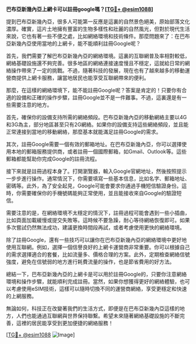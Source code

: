 **巴布亞新幾內亞上網卡可以註冊google嗎？[[TG💪+ @esim1088](https://t.me/s/esim1088)]**

提到巴布亞新幾內亞，很多人可能第一反應是這裏的自然景色絕美，原始部落文化濃厚。確實，這片土地擁有豐富的生物多樣性和壯麗的自然風光，但對於現代生活來說，它也有著一些不便之處，比如網絡環境和技術條件。那麼問題來了：在巴布亞新幾內亞使用當地的上網卡，能不能順利註冊Google呢？

首先，我們需要了解巴布亞新幾內亞的網絡環境。這裏的互聯網普及率相對較低，網絡基礎設施還不夠完善。很多地區的網絡連接速度慢且不穩定，這就給日常的網絡操作帶來了一定的挑戰。不過，隨著科技的發展，現在也有了越來越多的移動運營商提供上網卡服務，讓當地居民也能享受互聯網帶來的便利。

那麼，在這樣的網絡環境下，能不能註冊Google呢？答案是肯定的！只要你有合適的設備和正確的操作步驟，註冊Google並不是一件難事。不過，這裏還是有一些需要注意的地方。

首先，確保你的設備支持所需的網絡頻段。巴布亞新幾內亞的移動網絡主要以4G和3G為主，部分地區甚至只有2G網絡。如果你的設備支持這些網絡頻段，並且能正常連接到當地的移動網絡，那麼基本就能滿足註冊Google的需求。

其次，註冊Google需要一個有效的郵箱地址。在巴布亞新幾內亞，你可以選擇使用本地的郵箱服務提供商，或者註冊一個國際郵箱，如Gmail、Outlook等。這些郵箱都能幫助你完成Google的註冊流程。

接下來就是註冊過程本身了。打開瀏覽器，輸入Google官網地址，然後按照提示一步步進行操作。通常情況下，你需要填寫一些基本信息，比如名字、郵箱地址、密碼等。此外，為了安全起見，Google可能會要求你通過手機短信驗證身份。這時，你需要確保你的手機號碼能夠正常使用，並且能接收來自Google的驗證短信。

需要注意的是，在網絡環境不太穩定的情況下，註冊過程可能會遇到一些小插曲，比如頁面加載緩慢或提交失敗等。這時候不要急躁，耐心等待網絡恢復即可。如果多次嘗試仍然無法成功，建議更換時間段再試，或者考慮使用更快的網絡環境。

除了註冊Google，還有一些技巧可以讓你在巴布亞新幾內亞的網絡環境中更好地使用互聯網。例如，選擇一個信譽良好的上網卡運營商非常重要。你可以根據自己的需求選擇適合的套餐，比如流量多、價格合理的方案。此外，定期檢查網絡信號強度，避免在信號弱的地方進行耗費流量的操作，也是節省費用的好方法。

總結一下，巴布亞新幾內亞的上網卡是可以用於註冊Google的，只要你注意網絡環境和操作步驟，就能順利完成註冊。當然，如果你想獲得更好的網絡體驗，也可以考慮使用eSIM技術，這樣可以隨時切換不同的運營商網絡，享受更穩定和快速的上網服務。

無論如何，科技正在改變著我們的生活方式，即便是在巴布亞新幾內亞這樣的地方，人們也能通過互聯網與世界保持聯繫。希望未來隨著網絡基礎設施的不斷完善，這裡的居民能享受到更加便捷的網絡服務！

[[TG💪+ @esim1088](https://t.me/s/esim1088) ![Image](https://i.postimg.cc/4NQfJmqS/Snipaste-2025-05-13-00-14-12.png)]